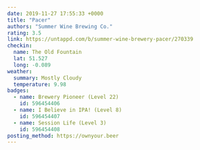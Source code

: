 ```yaml
---
date: 2019-11-27 17:55:33 +0000
title: "Pacer"
authors: "Summer Wine Brewing Co."
rating: 3.5
link: https://untappd.com/b/summer-wine-brewery-pacer/270339
checkin:
  name: The Old Fountain
  lat: 51.527
  long: -0.089
weather:
  summary: Mostly Cloudy
  temperature: 9.98
badges:
  - name: Brewery Pioneer (Level 22)
    id: 596454406
  - name: I Believe in IPA! (Level 8)
    id: 596454407
  - name: Session Life (Level 3)
    id: 596454408
posting_method: https://ownyour.beer
---
```

